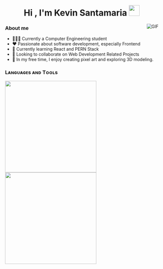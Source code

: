 <h1 align="center">Hi , I'm Kevin Santamaria <img src="https://media.giphy.com/media/hvRJCLFzcasrR4ia7z/giphy.gif" width="35"></h1>

<img align="right" alt="GIF" src="https://i.pinimg.com/originals/e4/26/70/e426702edf874b181aced1e2fa5c6cde.gif" />

<h3> About me </h3>

- 👨🏽‍💻 Currently a Computer Engineering student
- ❤️ Passionate about software development, especially Frontend
- 🌱 Currently learning React and PERN Stack
- 👯 Looking to collaborate on Web Development Related Projects
- 🎨 In my free time, I enjoy creating pixel art and exploring 3D modeling.

<h3>Lᴀɴɢᴜᴀɢᴇs ᴀɴᴅ Tᴏᴏʟs</h3>

<div>
<img width="300px" height="300px" src="https://skillicons.dev/icons?i=html,css,js,git" />
<img width="300px" height="300px"  src="https://skillicons.dev/icons?i=tailwind,nodejs,react,postgres" />
  
</div>
